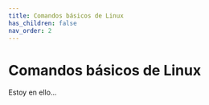 ```yaml
---
title: Comandos básicos de Linux
has_children: false
nav_order: 2
---
```


# Comandos básicos de Linux

Estoy en ello...

